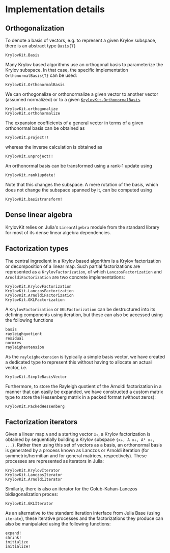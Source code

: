 # Implementation details

## Orthogonalization
To denote a basis of vectors, e.g. to represent a given Krylov subspace, there is an
abstract type `Basis{T}`
```@docs
KrylovKit.Basis
```

Many Krylov based algorithms use an orthogonal basis to parameterize the Krylov subspace. In
that case, the specific implementation `OrthonormalBasis{T}` can be used:
```@docs
KrylovKit.OrthonormalBasis
```

We can orthogonalize or orthonormalize a given vector to another vector (assumed normalized)
or to a given [`KrylovKit.OrthonormalBasis`](@ref).
```@docs
KrylovKit.orthogonalize
KrylovKit.orthonormalize
```

The expansion coefficients of a general vector in terms of a given orthonormal basis can be obtained as
```@docs
KrylovKit.project!!
```
whereas the inverse calculation is obtained as
```@docs
KrylovKit.unproject!!
```

An orthonormal basis can be transformed using a rank-1 update using
```@docs
KrylovKit.rank1update!
```

Note that this changes the subspace. A mere rotation of the basis, which does not change
the subspace spanned by it, can be computed using

```@docs
KrylovKit.basistransform!
```

## Dense linear algebra

KrylovKit relies on Julia's `LinearAlgebra` module from the standard library for most of its
dense linear algebra dependencies.

## Factorization types
The central ingredient in a Krylov based algorithm is a Krylov factorization or
decomposition of a linear map. Such partial factorizations are represented as a
`KrylovFactorization`, of which `LanczosFactorization` and `ArnoldiFactorization` are two
concrete implementations:

```@docs
KrylovKit.KrylovFactorization
KrylovKit.LanczosFactorization
KrylovKit.ArnoldiFactorization
KrylovKit.GKLFactorization
```

A `KrylovFactorization` or `GKLFactorization` can be destructured into its defining
components using iteration, but these can also be accessed using the following functions
```@docs
basis
rayleighquotient
residual
normres
rayleighextension
```

As the `rayleighextension` is typically a simple basis vector, we have created a dedicated
type to represent this without having to allocate an actual vector, i.e.
```@docs
KrylovKit.SimpleBasisVector
```

Furthermore, to store the Rayleigh quotient of the Arnoldi factorization in a manner that
can easily be expanded, we have constructed a custom matrix type to store the Hessenberg
matrix in a packed format (without zeros):

```@docs
KrylovKit.PackedHessenberg
```

## Factorization iterators
Given a linear map ``A`` and a starting vector ``x₀``, a Krylov factorization is obtained
by sequentially building a Krylov subspace ``{x₀, A x₀, A² x₀, ...}``. Rather then using
this set of vectors as a basis, an orthonormal basis is generated by a process known as
Lanczos or Arnoldi iteration (for symmetric/hermitian and for general matrices,
respectively). These processes are represented as iterators in Julia:

```@docs
KrylovKit.KrylovIterator
KrylovKit.LanczosIterator
KrylovKit.ArnoldiIterator
```

Similarly, there is also an iterator for the Golub-Kahan-Lanczos bidiagonalization proces:

```@docs
KrylovKit.GKLIterator
```

As an alternative to the standard iteration interface from Julia Base (using `iterate`),
these iterative processes and the factorizations they produce can also be manipulated
using the following functions:

```@docs
expand!
shrink!
initialize
initialize!
```
